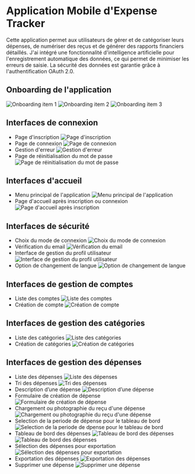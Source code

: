 # Application Mobile d'Expense Tracker

Cette application permet aux utilisateurs de gérer et de catégoriser leurs dépenses, de numériser des reçus et de générer des rapports financiers détaillés. J'ai intégré une fonctionnalité d'intelligence artificielle pour l'enregistrement automatique des données, ce qui permet de minimiser les erreurs de saisie. La sécurité des données est garantie grâce à l'authentification OAuth 2.0.

## Onboarding de l'application
![Onboarding item 1](onboardingItem1.png)
![Onboarding item 2](onboardingItem2.png)
![Onboarding item 3](onboardingItem3.png)


## Interfaces de connexion

  - Page d'inscription
  ![Page d'inscription](inscription.png)
  - Page de connexion
   ![Page de connexion](connexion.png)
  - Gestion d'erreur
   ![ Gestion d'erreur](gestionErreur.png)
  - Page de réinitialisation du mot de passe
   ![Page de réinitialisation du mot de passe](resetPassword.png)
 

## Interfaces d'accueil

- Menu principal de l'application
![Menu principal de l'application](nav.png)
- Page d'accueil après inscription ou connexion
![Page d'accueil après inscription](acceuil.png)

## Interfaces de sécurité

- Choix du mode de connexion
![Choix du mode de connexion](choixConnexion.png)
- Vérification du email
![Vérification du email](verificationEmail.png)
- Interface de gestion du profil utilisateur
![Interface de gestion du profil utilisateur](profileUtilisateur.png)
- Option de changement de langue
![Option de changement de langue](changerLangue.png)

## Interfaces de gestion de comptes

- Liste des comptes
![Liste des comptes](listeComte.png)
- Création de compte
![Création de compte](creationCompte.png)

## Interfaces de gestion des catégories

- Liste des catégories
![Liste des catégories](listeCategorie.png)
- Création de catégories
![Création de catégories](createCategorie.png)

## Interfaces de gestion des dépenses

- Liste des dépenses
![Liste des dépenses](listeExpense.png)
- Tri des dépenses
![Tri des dépenses](triDepense.png)
- Description d’une dépense
![Description d’une dépense](descriptionExpense.png)
- Formulaire de création de dépense
![Formulaire de création de dépense](triDepense.png)
- Chargement ou photographie du reçu d'une dépense
![Chargement ou photographie du reçu d'une dépense](photographierRecu.png)
- Selection de la periode de dépense pour le tableau de bord
![Selection de la periode de dpense pour le tableau de bord](selectionPeriodeExpenseDashboard.png)
- Tableau de bord des dépenses
![Tableau de bord des dépenses](dashboardExpense3Mois.png)
![Tableau de bord des dépenses](dashboardExpense6Mois.png)
- Sélection des dépenses pour exportation
![Sélection des dépenses pour exportation](exportSelection.png)
- Exportation des dépenses
![Exportation des dépenses](exportSectionConfirmation.png)
- Supprimer une dépense
![Supprimer une dépense](supprimerExpense.png)

